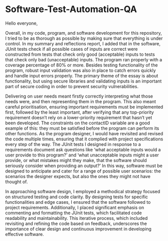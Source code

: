# Software-Test-Automation-QA

Hello everyone,

Overall, in my code, program, and software development for this repository, I tried to be as thorough as possible by making sure that everything is under control. In my summary and reflections report, I added that
in the software, JUnit tests check if all possible cases of inputs are correct were constructed from tests that check only good (acceptable) inputs to tests that check only bad (unacceptable) inputs. The program ran properly with a coverage percentage of 80% or more. Besides testing functionality of the program, robust input validation was also in place to catch errors quickly and handle input errors properly.
The primary theme of the essay is about functionality, but using secure libraries and validating inputs is an important part of secure coding in order to prevent security vulnerabilities.

Delivering on user needs meant firstly correctly interpreting what those needs were, and then representing them in the program. This also meant careful prioritisation, ensuring important requirements must be implemented first, followed by the least important, after verifying that any top-priority requirement doesn’t rely on a lower-priority requirement that hasn’t yet been developed. The constraints on the contactID variable are a good example of this: they must be satisfied before the program can perform its other functions. As the program designer, I would have revisited and revised the code multiple times, ensuring that it complied with project specifications every step of the way. The JUnit tests I designed in response to a requirements document ask questions like ‘what acceptable inputs would a user provide to this program?’ and ‘what unacceptable inputs might a user provide, or what mistakes might they make, that the software should seriously consider when providing an output?’ In this way, software must be designed to anticipate and cater for a range of possible user scenarios: the scenarios the designer expects, but also the ones they might not have thought of.

In approaching software design, I employed a methodical strategy focused on structured testing and code clarity. By designing tests for specific functionalities and edge cases, I ensured that the software followed to project requirements. Additionally, I placed significant emphasis on commenting and formatting the JUnit tests, which facilitated code readability and maintainability. This iterative process, which included revisiting and refining the code based on feedback, underscores the importance of clear design and continuous improvement in developing effective software.
